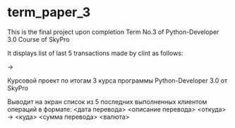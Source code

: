 # term_paper_3
This is the final project upon completion Term No.3 of Python-Developer 3.0 Course of SkyPro

It displays list of last 5 transactions made by clint as follows:

<date> <descriptions>
<from> -> <to>
<ammount> <currency>
  
  
Курсовой проект по итогам 3 курса программы Python-Developer 3.0 от SkyPro

Выводит на экран список из 5 последних выполненных клиентом операций в формате:
<дата перевода> <описание перевода>
<откуда> -> <куда>
<сумма перевода> <валюта>
